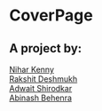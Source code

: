 # CoverPage

## A project by:
[Nihar Kenny](https://github.com/TheAlphaQ)  
[Rakshit Deshmukh](https://github.com/junk1ord)  
[Adwait Shirodkar](https://github.com/AkumaO79)  
[Abinash Behenra](https://github.com/Abinash-b)  

